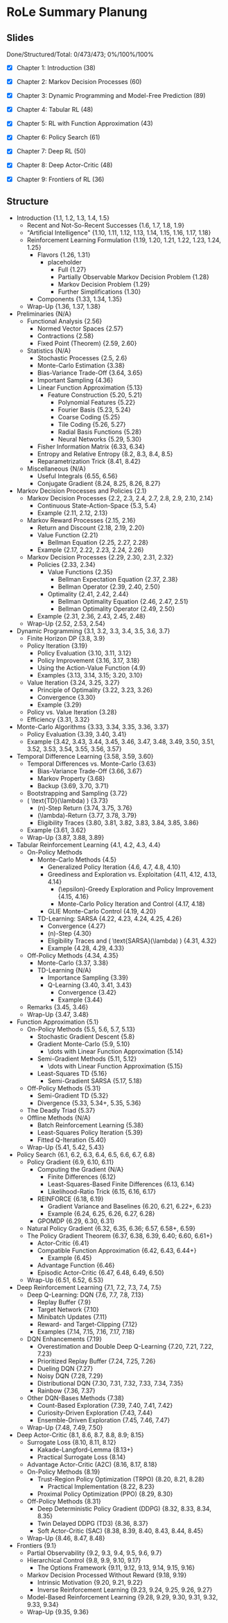 # RoLe Summary Planung

## Slides

Done/Structured/Total: 0/473/473; 0%/100%/100%

- [x] Chapter 1: Introduction (38)
- [x] Chapter 2: Markov Decision Processes (60)
- [x] Chapter 3: Dynamic Programming and Model-Free Prediction (89)
- [x] Chapter 4: Tabular RL (48)
- [x] Chapter 5: RL with Function Approximation (43)
- [x] Chapter 6: Policy Search (61)
- [x] Chapter 7: Deep RL (50)
- [x] Chapter 8: Deep Actor-Critic (48)
- [x] Chapter 9: Frontiers of RL (36)


## Structure

- Introduction {1.1, 1.2, 1.3, 1.4, 1.5}
    - Recent and Not-So-Recent Successes {1.6, 1.7, 1.8, 1.9}
    - "Artificial Intelligence" {1.10, 1.11, 1.12, 1.13, 1.14, 1.15, 1.16, 1.17, 1.18}
    - Reinforcement Learning Formulation {1.19, 1.20, 1.21, 1.22, 1.23, 1.24, 1.25}
        - Flavors {1.26, 1.31}
            - placeholder
                - Full {1.27}
                - Partially Observable Markov Decision Problem {1.28}
                - Markov Decision Problem {1.29}
                - Further Simplifications {1.30}
        - Components {1.33, 1.34, 1.35}
    - Wrap-Up {1.36, 1.37, 1.38}
- Preliminaries {N/A}
    - Functional Analysis {2.56}
        - Normed Vector Spaces {2.57}
        - Contractions {2.58}
        - Fixed Point (Theorem) {2.59, 2.60}
    - Statistics {N/A}
        - Stochastic Processes {2.5, 2.6}
        - Monte-Carlo Estimation {3.38}
        - Bias-Variance Trade-Off {3.64, 3.65}
        - Important Sampling {4.36}
        - Linear Function Approximation {5.13}
            - Feature Construction {5.20, 5.21}
                - Polynomial Features {5.22}
                - Fourier Basis {5.23, 5.24}
                - Coarse Coding {5.25}
                - Tile Coding {5.26, 5.27}
                - Radial Basis Functions {5.28}
                - Neural Networks {5.29, 5.30}
        - Fisher Information Matrix {6.33, 6.34}
        - Entropy and Relative Entropy {8.2, 8.3, 8.4, 8.5}
        - Reparametrization Trick {8.41, 8.42}
    - Miscellaneous {N/A}
        - Useful Integrals {6.55, 6.56}
        - Conjugate Gradient {8.24, 8.25, 8.26, 8.27}
- Markov Decision Processes and Policies {2.1}
    - Markov Decision Processes {2.2, 2.3, 2.4, 2.7, 2.8, 2.9, 2.10, 2.14}
        - Continuous State-Action-Space {5.3, 5.4}
        - Example {2.11, 2.12, 2.13}
    - Markov Reward Processes {2.15, 2.16}
        - Return and Discount {2.18, 2.19, 2.20}
        - Value Function {2.21}
            - Bellman Equation {2.25, 2.27, 2.28}
        - Example {2.17, 2.22, 2.23, 2.24, 2.26}
    - Markov Decision Processes {2.29, 2.30, 2.31, 2.32}
        - Policies {2.33, 2.34}
            - Value Functions {2.35}
                - Bellman Expectation Equation {2.37, 2.38}
                - Bellman Operator {2.39, 2.40, 2.50}
            - Optimality {2.41, 2.42, 2.44}
                - Bellman Optimality Equation {2.46, 2.47, 2.51}
                - Bellman Optimality Operator {2.49, 2.50}
        - Example {2.31, 2.36, 2.43, 2.45, 2.48}
    - Wrap-Up {2.52, 2.53, 2.54}
- Dynamic Programming {3.1, 3.2, 3.3, 3.4, 3.5, 3.6, 3.7}
    - Finite Horizon DP {3.8, 3.9}
    - Policy Iteration {3.19}
        - Policy Evaluation {3.10, 3.11, 3.12}
        - Policy Improvement {3.16, 3.17, 3.18}
        - Using the Action-Value Function {4.9}
        - Examples {3.13, 3.14, 3.15; 3.20, 3.10}
    - Value Iteration {3.24, 3.25, 3.27}
        - Principle of Optimality {3.22, 3.23, 3.26}
        - Convergence {3.30}
        - Example {3.29}
    - Policy vs. Value Iteration {3.28}
    - Efficiency {3.31, 3.32}
- Monte-Carlo Algorithms {3.33, 3.34, 3.35, 3.36, 3.37}
    - Policy Evaluation {3.39, 3.40, 3.41}
    - Example {3.42, 3.43, 3.44, 3.45, 3.46, 3.47, 3.48, 3.49, 3.50, 3.51, 3.52, 3.53, 3.54, 3.55, 3.56, 3.57}
- Temporal Difference Learning {3.58, 3.59, 3.60}
    - Temporal Differences vs. Monte-Carlo {3.63}
        - Bias-Variance Trade-Off {3.66, 3.67}
        - Markov Property {3.68}
        - Backup {3.69, 3.70, 3.71}
    - Bootstrapping and Sampling {3.72}
    - \( \text{TD}(\lambda) \) {3.73}
        - \(n\)-Step Return {3.74, 3.75, 3.76}
        - \(\lambda\)-Return {3.77, 3.78, 3.79}
        - Eligibility Traces {3.80, 3.81, 3.82, 3.83, 3.84, 3.85, 3.86}
    - Example {3.61, 3.62}
    - Wrap-Up {3.87, 3.88, 3.89}
- Tabular Reinforcement Learning {4.1, 4.2, 4.3, 4.4}
    - On-Policy Methods
        - Monte-Carlo Methods {4.5}
            - Generalized Policy Iteration {4.6, 4.7, 4.8, 4.10}
            - Greediness and Exploration vs. Exploitation {4.11, 4.12, 4.13, 4.14}
                - \(\epsilon\)-Greedy Exploration and Policy Improvement {4.15, 4.16}
                - Monte-Carlo Policy Iteration and Control {4.17, 4.18}
            - GLIE Monte-Carlo Control {4.19, 4.20}
        - TD-Learning: SARSA {4.22, 4.23, 4.24, 4.25, 4.26}
            - Convergence {4.27}
            - \(n\)-Step {4.30}
            - Eligibility Traces and \( \text{SARSA}(\lambda) \) {4.31, 4.32}
            - Example {4.28, 4.29, 4.33}
    - Off-Policy Methods {4.34, 4.35}
        - Monte-Carlo {3.37, 3.38}
        - TD-Learning {N/A}
            - Importance Sampling {3.39}
            - Q-Learning {3.40, 3.41, 3.43}
                - Convergence {3.42}
                - Example {3.44}
    - Remarks {3.45, 3.46}
    - Wrap-Up {3.47, 3.48}
- Function Approximation {5.1}
    - On-Policy Methods {5.5, 5.6, 5.7, 5.13}
        - Stochastic Gradient Descent {5.8}
        - Gradient Monte-Carlo {5.9, 5.10}
            - \dots with Linear Function Approximation {5.14}
        - Semi-Gradient Methods {5.11, 5.12}
            - \dots with Linear Function Approximation {5.15}
        - Least-Squares TD {5.16}
            - Semi-Gradient SARSA {5.17, 5.18}
    - Off-Policy Methods {5.31}
        - Semi-Gradient TD {5.32}
        - Divergence {5.33, 5.34+, 5.35, 5.36}
    - The Deadly Triad {5.37}
    - Offline Methods {N/A}
        - Batch Reinforcement Learning {5.38}
        - Least-Squares Policy Iteration {5.39}
        - Fitted Q-Iteration {5.40}
    - Wrap-Up {5.41, 5.42, 5.43}
- Policy Search {6.1, 6.2, 6.3, 6.4, 6.5, 6.6, 6.7, 6.8}
    - Policy Gradient {6.9, 6.10, 6.11}
        - Computing the Gradient {N/A}
            - Finite Differences {6.12}
            - Least-Squares-Based Finite Differences {6.13, 6.14}
            - Likelihood-Ratio Trick {6.15, 6.16, 6.17}
        - REINFORCE {6.18, 6.19}
            - Gradient Variance and Baselines {6.20, 6.21, 6.22+, 6.23}
            - Example {6.24, 6.25, 6.26, 6.27, 6.28}
        - GPOMDP {6.29, 6.30, 6.31}
    - Natural Policy Gradient {6.32, 6.35, 6.36; 6.57, 6.58+, 6.59}
    - The Policy Gradient Theorem {6.37, 6.38, 6.39, 6.40; 6.60, 6.61+}
        - Actor-Critic {6.41}
        - Compatible Function Approximation {6.42, 6.43, 6.44+}
            - Example {6.45}
        - Advantage Function {6.46}
        - Episodic Actor-Critic {6.47, 6.48, 6.49, 6.50}
    - Wrap-Up {6.51, 6.52, 6.53}
- Deep Reinforcement Learning {7.1, 7.2, 7.3, 7.4, 7.5}
    - Deep Q-Learning: DQN {7.6, 7.7, 7.8, 7.13}
        - Replay Buffer {7.9}
        - Target Network {7.10}
        - Minibatch Updates {7.11}
        - Reward- and Target-Clipping {7.12}
        - Examples {7.14, 7.15, 7.16, 7.17, 7.18}
    - DQN Enhancements {7.19}
        - Overestimation and Double Deep Q-Learning {7.20, 7.21, 7.22, 7.23}
        - Prioritized Replay Buffer {7.24, 7.25, 7.26}
        - Dueling DQN {7.27}
        - Noisy DQN {7.28, 7.29}
        - Distributional DQN {7.30, 7.31, 7.32, 7.33, 7.34, 7.35}
        - Rainbow {7.36, 7.37}
    - Other DQN-Bases Methods {7.38}
        - Count-Based Exploration {7.39, 7.40, 7.41, 7.42}
        - Curiosity-Driven Exploration {7.43, 7.44}
        - Ensemble-Driven Exploration {7.45, 7.46, 7.47}
    - Wrap-Up {7.48, 7.49, 7.50}
- Deep Actor-Critic {8.1, 8.6, 8.7, 8.8, 8.9; 8.15}
    - Surrogate Loss {8.10, 8.11, 8.12}
        - Kakade-Langford-Lemma {8.13+}
        - Practical Surrogate Loss {8.14}
    - Advantage Actor-Critic (A2C) {8.16, 8.17, 8.18}
    - On-Policy Methods {8.19}
        - Trust-Region Policy Optimization (TRPO) {8.20, 8.21, 8.28}
            - Practical Implementation {8.22, 8.23}
        - Proximal Policy Optimization (PPO) {8.29, 8.30}
    - Off-Policy Methods {8.31}
        - Deep Deterministic Policy Gradient (DDPG) {8.32, 8.33, 8.34, 8.35}
        - Twin Delayed DDPG (TD3) {8.36, 8.37}
        - Soft Actor-Critic (SAC) {8.38, 8.39, 8.40, 8.43, 8.44, 8.45}
    - Wrap-Up {8.46, 8.47, 8.48}
- Frontiers {9.1}
    - Partial Observability {9.2, 9.3, 9.4, 9.5, 9.6, 9.7}
    - Hierarchical Control {9.8, 9.9, 9.10, 9.17}
        - The Options Framework {9.11, 9.12, 9.13, 9.14, 9.15, 9.16}
    - Markov Decision Processed Without Reward {9.18, 9.19}
        - Intrinsic Motivation {9.20, 9.21, 9.22}
        - Inverse Reinforcement Learning {9.23, 9.24, 9.25, 9.26, 9.27}
    - Model-Based Reinforcement Learning {9.28, 9.29, 9.30, 9.31, 9.32, 9.33, 9.34}
    - Wrap-Up {9.35, 9.36}

